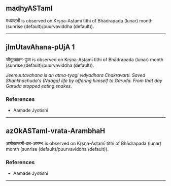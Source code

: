 ## madhyASTamI
मध्याष्टमी is observed on Kṛṣṇa-Aṣṭamī tithi of Bhādrapada (lunar) month (sunrise (default)/puurvaviddha (default)).



---
## jImUtavAhana-pUjA 1
जीमूतवाहन-पूजा is observed on Kṛṣṇa-Aṣṭamī tithi of Bhādrapada (lunar) month (sunrise (default)/puurvaviddha (default)).

_Jeemuutavahana is an atma-tyagi vidyadhara Chakravarti. Saved Shankhachuda's (Naaga) life by offering himself to Garuda. From that day Garuda stopped eating snakes._
### References
* Aamade Jyotishi


---
## azOkASTamI-vrata-ArambhaH
अशोकाष्टमी-व्रत-आरम्भः is observed on Kṛṣṇa-Aṣṭamī tithi of Bhādrapada (lunar) month (sunrise (default)/puurvaviddha (default)).


### References
* Aamade Jyotishi


---
